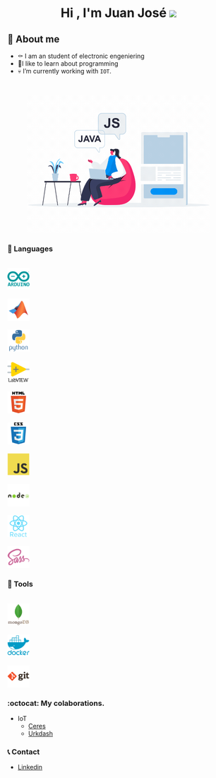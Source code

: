 <h1 align="center">Hi , I'm Juan José <img src="https://media.giphy.com/media/hvRJCLFzcasrR4ia7z/giphy.gif" width="35"></h1>



## :bat: About me
- :coffin: I am an student of electronic engeniering
- :vampire:I like to learn about programming
- :skull: I’m currently working with `IOT`.


<br>


<p align="center">
  <img style="width:26rem; height:auto" src="https://raw.githubusercontent.com/Elanza-48/Elanza-48/41a4790484e268102dfdab2b7c59d440d3ffafab/resources/img/coders-prog.gif"/>
</p>




### :milky_way: Languages 
  <code> <img height="50" src="https://github.com/devicons/devicon/blob/master/icons/arduino/arduino-original-wordmark.svg"> </code>
  <code> <img height="50" src="https://github.com/devicons/devicon/blob/master/icons/matlab/matlab-original.svg"> </code>
  <code> <img height="50" src="https://github.com/devicons/devicon/blob/master/icons/python/python-original-wordmark.svg"> </code>
  <code> <img height="50" src="https://github.com/devicons/devicon/blob/master/icons/labview/labview-original-wordmark.svg"> </code>
  <code> <img height="50" src="https://github.com/devicons/devicon/blob/master/icons/html5/html5-original-wordmark.svg"> </code>
  <code> <img height="50" src="https://raw.githubusercontent.com/devicons/devicon/master/icons/css3/css3-original-wordmark.svg"> </code>
  <code> <img height="50" src="https://raw.githubusercontent.com/devicons/devicon/master/icons/javascript/javascript-original.svg"> </code>
  <code> <img height="50" src="https://raw.githubusercontent.com/devicons/devicon/master/icons/nodejs/nodejs-original-wordmark.svg"> </code>
  <code> <img height="50" src="https://raw.githubusercontent.com/devicons/devicon/master/icons/react/react-original-wordmark.svg"> </code>
  <code> <img height="50" src="https://raw.githubusercontent.com/devicons/devicon/master/icons/sass/sass-original.svg"> </code>



  
### :wrench: Tools
 <code> <img height="50" src="https://github.com/devicons/devicon/blob/master/icons/mongodb/mongodb-original-wordmark.svg"> </code>
 <code> <img height="50" src="https://github.com/devicons/devicon/blob/master/icons/docker/docker-plain-wordmark.svg"> </code>
 <code> <img height="50" src="https://github.com/devicons/devicon/blob/master/icons/git/git-original-wordmark.svg"> </code>



### :octocat: My colaborations.

- IoT
  - <a href="https://github.com/Sirius-py/ceres-iot" target="_blank">Ceres</a>
  - <a href="https://github.com/Urkdash" target="_blank">Urkdash</a>



### :telephone_receiver: Contact

* <a href="https://www.linkedin.com/in/juan-jos%C3%A9-morales-zapata-48b369254/" target="_blank">Linkedin</a>


<!---
JuanjoMz-Dev4/JuanjoMz-Dev is a ✨ special ✨ repository because its `README.md` (this file) appears on your GitHub profile.
You can click the Preview link to take a look at your changes.
--->


